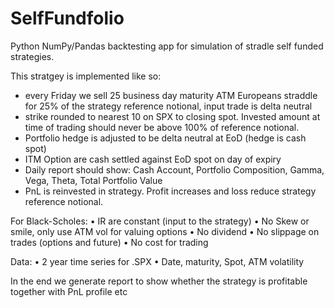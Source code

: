 # SelfFundfolio
Python NumPy/Pandas backtesting app for simulation of stradle self funded strategies.

This stratgey is implemented like so:

- every Friday we sell 25 business day maturity ATM Europeans straddle for 25% of the strategy reference notional, input trade is delta neutral
- strike rounded to nearest 10 on SPX to closing spot. Invested amount at time of trading should never be above 100% of reference notional.
- Portfolio hedge is adjusted to be delta neutral at EoD (hedge is cash spot)
- ITM Option are cash settled against EoD spot on day of expiry
- Daily report should show: Cash Account, Portfolio Composition, Gamma, Vega, Theta, Total Portfolio Value
- PnL is reinvested in strategy. Profit increases and loss reduce strategy reference notional.

For Black-Scholes:
•	IR are constant (input to the strategy)
•	No Skew or smile, only use ATM vol for valuing options
•	No dividend
•	No slippage on trades (options and future)
•	No cost for trading

Data:
•	2 year time series for .SPX
•	Date, maturity, Spot, ATM volatility

In the end we generate report to show whether the strategy is profitable together with PnL profile etc
